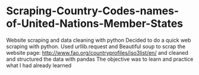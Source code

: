 # Scraping-Country-Codes-names-of-United-Nations-Member-States
Website scraping and data cleaning with python
Decided to do a quick web scraping with python.
Used urllib.request and Beautiful soup to scrap the website page: http://www.fao.org/countryprofiles/iso3list/en/ and cleaned and structured the data with pandas 
The objective was to learn and practice what I had already learned 
